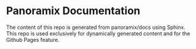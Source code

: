 # Panoramix Documentation

The content of this repo is generated from panoramix/docs using Sphinx.
This repo is used exclusively for dynamically generated content and for the
Github Pages feature.
